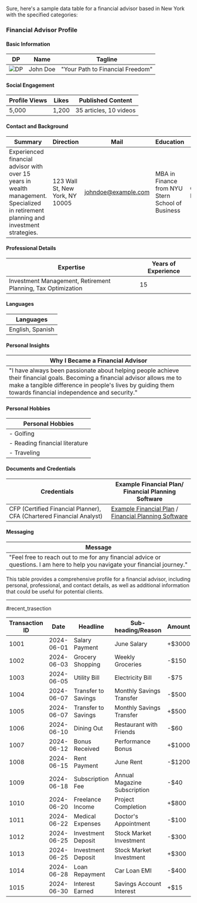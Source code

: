 Sure, here's a sample data table for a financial advisor based in New York with the specified categories:

### Financial Advisor Profile

#### Basic Information

| DP                                    | Name     | Tagline                          |
| ------------------------------------- | -------- | -------------------------------- |
| ![DP](https://via.placeholder.com/50) | John Doe | "Your Path to Financial Freedom" |

#### Social Engagement

| Profile Views | Likes | Published Content      |
| ------------- | ----- | ---------------------- |
| 5,000         | 1,200 | 35 articles, 10 videos |

#### Contact and Background

| Summary                              | Direction           | Mail                   | Education                           | Hobby                  | Home              | Website            |
|--------------------------------------|---------------------|------------------------|-------------------------------------|------------------------|-------------------|--------------------|
| Experienced financial advisor with over 15 years in wealth management. Specialized in retirement planning and investment strategies. | 123 Wall St, New York, NY 10005 | johndoe@example.com | MBA in Finance from NYU Stern School of Business | Golfing, Reading     | New York, NY      | www.johndoefinance.com |

#### Professional Details

| Expertise                          | Years of Experience |
|------------------------------------|---------------------|
| Investment Management, Retirement Planning, Tax Optimization | 15                    |

#### Languages

| Languages                          |
|------------------------------------|
| English, Spanish                   |

#### Personal Insights

| Why I Became a Financial Advisor                                                                                                                                                                                                        |
| --------------------------------------------------------------------------------------------------------------------------------------------------------------------------------------------------------------------------------------- |
| "I have always been passionate about helping people achieve their financial goals. Becoming a financial advisor allows me to make a tangible difference in people's lives by guiding them towards financial independence and security." |

#### Personal Hobbies

| Personal Hobbies               |
| ------------------------------ |
| - Golfing                      |
| - Reading financial literature |
| - Traveling                    |

#### Documents and Credentials

| Credentials                                     | Example Financial Plan/ Financial Planning Software |
|-------------------------------------------------|-----------------------------------------------------|
| CFP (Certified Financial Planner), CFA (Chartered Financial Analyst) | [Example Financial Plan](https://example.com/plan.pdf) / [Financial Planning Software](https://example.com/software) |

#### Messaging

| Message                                                                                                                   |
|---------------------------------------------------------------------------------------------------------------------------|
| "Feel free to reach out to me for any financial advice or questions. I am here to help you navigate your financial journey." |

This table provides a comprehensive profile for a financial advisor, including personal, professional, and contact details, as well as additional information that could be useful for potential clients.


----
#recent_trasection

| Transaction ID | Date       | Headline            | Sub-heading/Reason           | Amount | Debit/Credit | Account            |
| -------------- | ---------- | ------------------- | ---------------------------- | ------ | ------------ | ------------------ |
| 1001           | 2024-06-01 | Salary Payment      | June Salary                  | +$3000 | Credit       | Checking Account   |
| 1002           | 2024-06-03 | Grocery Shopping    | Weekly Groceries             | -$150  | Debit        | Checking Account   |
| 1003           | 2024-06-05 | Utility Bill        | Electricity Bill             | -$75   | Debit        | Checking Account   |
| 1004           | 2024-06-07 | Transfer to Savings | Monthly Savings Transfer     | -$500  | Debit        | Checking Account   |
| 1005           | 2024-06-07 | Transfer to Savings | Monthly Savings Transfer     | +$500  | Credit       | Savings Account    |
| 1006           | 2024-06-10 | Dining Out          | Restaurant with Friends      | -$60   | Debit        | Checking Account   |
| 1007           | 2024-06-12 | Bonus Received      | Performance Bonus            | +$1000 | Credit       | Checking Account   |
| 1008           | 2024-06-15 | Rent Payment        | June Rent                    | -$1200 | Debit        | Checking Account   |
| 1009           | 2024-06-18 | Subscription Fee    | Annual Magazine Subscription | -$40   | Debit        | Credit Card        |
| 1010           | 2024-06-20 | Freelance Income    | Project Completion           | +$800  | Credit       | Checking Account   |
| 1011           | 2024-06-22 | Medical Expenses    | Doctor's Appointment         | -$100  | Debit        | Checking Account   |
| 1012           | 2024-06-25 | Investment Deposit  | Stock Market Investment      | -$300  | Debit        | Checking Account   |
| 1013           | 2024-06-25 | Investment Deposit  | Stock Market Investment      | +$300  | Credit       | Investment Account |
| 1014           | 2024-06-28 | Loan Repayment      | Car Loan EMI                 | -$400  | Debit        | Checking Account   |
| 1015           | 2024-06-30 | Interest Earned     | Savings Account Interest     | +$15   | Credit       | Savings Account    |
